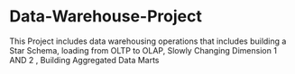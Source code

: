 # Data-Warehouse-Project
This Project includes data warehousing operations that includes building a Star Schema, loading from OLTP to OLAP, Slowly Changing Dimension 1 AND 2 , Building Aggregated Data Marts
